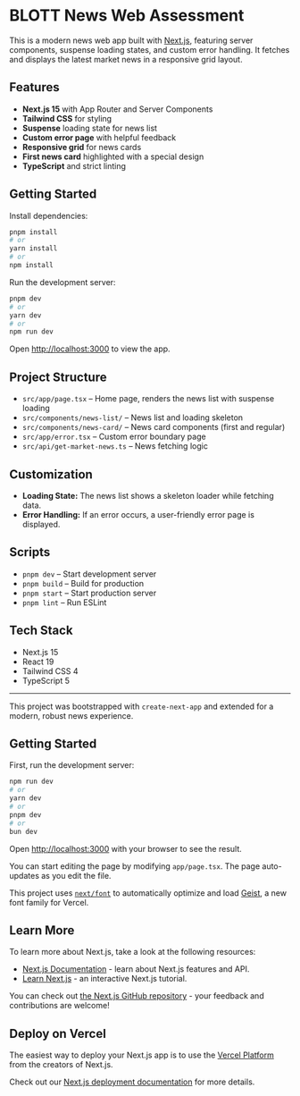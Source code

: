 # BLOTT News Web Assessment

This is a modern news web app built with [Next.js](https://nextjs.org), featuring server components, suspense loading states, and custom error handling. It fetches and displays the latest market news in a responsive grid layout.

## Features

- **Next.js 15** with App Router and Server Components
- **Tailwind CSS** for styling
- **Suspense** loading state for news list
- **Custom error page** with helpful feedback
- **Responsive grid** for news cards
- **First news card** highlighted with a special design
- **TypeScript** and strict linting

## Getting Started

Install dependencies:

```bash
pnpm install
# or
yarn install
# or
npm install
```

Run the development server:

```bash
pnpm dev
# or
yarn dev
# or
npm run dev
```

Open [http://localhost:3000](http://localhost:3000) to view the app.

## Project Structure

- `src/app/page.tsx` – Home page, renders the news list with suspense loading
- `src/components/news-list/` – News list and loading skeleton
- `src/components/news-card/` – News card components (first and regular)
- `src/app/error.tsx` – Custom error boundary page
- `src/api/get-market-news.ts` – News fetching logic

## Customization

- **Loading State:** The news list shows a skeleton loader while fetching data.
- **Error Handling:** If an error occurs, a user-friendly error page is displayed.

## Scripts

- `pnpm dev` – Start development server
- `pnpm build` – Build for production
- `pnpm start` – Start production server
- `pnpm lint` – Run ESLint

## Tech Stack

- Next.js 15
- React 19
- Tailwind CSS 4
- TypeScript 5

---

This project was bootstrapped with `create-next-app` and extended for a modern, robust news experience.

## Getting Started

First, run the development server:

```bash
npm run dev
# or
yarn dev
# or
pnpm dev
# or
bun dev
```

Open [http://localhost:3000](http://localhost:3000) with your browser to see the result.

You can start editing the page by modifying `app/page.tsx`. The page auto-updates as you edit the file.

This project uses [`next/font`](https://nextjs.org/docs/app/building-your-application/optimizing/fonts) to automatically optimize and load [Geist](https://vercel.com/font), a new font family for Vercel.

## Learn More

To learn more about Next.js, take a look at the following resources:

- [Next.js Documentation](https://nextjs.org/docs) - learn about Next.js features and API.
- [Learn Next.js](https://nextjs.org/learn) - an interactive Next.js tutorial.

You can check out [the Next.js GitHub repository](https://github.com/vercel/next.js) - your feedback and contributions are welcome!

## Deploy on Vercel

The easiest way to deploy your Next.js app is to use the [Vercel Platform](https://vercel.com/new?utm_medium=default-template&filter=next.js&utm_source=create-next-app&utm_campaign=create-next-app-readme) from the creators of Next.js.

Check out our [Next.js deployment documentation](https://nextjs.org/docs/app/building-your-application/deploying) for more details.
